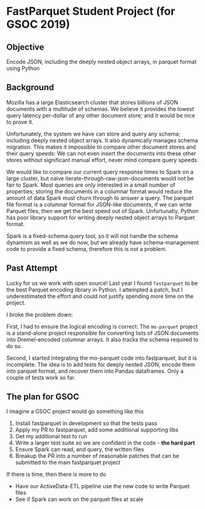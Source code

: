 # FastParquet Student Project (for GSOC 2019)

## Objective

Encode JSON, including the deeply nested object arrays, in parquet format using Python


## Background

Mozilla has a large Elasticsearch cluster that stores billions of JSON documents with a multitude of schemas. We believe it provides the lowest query latency per-dollar of any other document store; and it would be nice to prove it.

Unfortunately, the system we have can store and query any schema; including deeply nested object arrays. It also dynamically manages schema migration. This makes it impossible to compare other document stores and their query speeds: We can not even insert the documents into these other stores without significant manual effort, never mind compare query speeds.   

We would like to compare our current query response times to Spark on a large cluster, but naive iterate-through-raw-json-documents would not be fair to Spark. Most queries are only interested in a small number of properties; storing the documents in a columnar format would reduce the amount of data Spark must churn through to answer a query. The parquet file format is a columnar format for JSON-like documents, if we can write Parquet files, then we get the best speed out of Spark. Unfortunatly, Python has poor library support for writing deeply nested object arrays to Parquet format.  

Spark is a fixed-schema query tool, so it will not handle the schema dynamism as well as we do now, but we already have schema-management code to provide a fixed schema, therefore this is not a problem.


## Past Attempt

Lucky for us we work with open source! Last year I found `fastparquet` to be the best Parquet encoding library in Python. I attempted a patch, but I underestimated the effort and could not justify spending more time on the project. 

I broke the problem down: 

First, I had to ensure the logical encoding is correct: The `mo-parquet` project is a stand-alone project responsible for converting lists of JSON documents into Dremel-encoded columnar arrays. It also tracks the schema required to do so.

Second, I started integrating the mo-parquet code into fastparquet, but it is incomplete. The idea is to add tests for deeply nested JSON, encode them into parquet format, and recover them into Pandas dataframes. Only a couple of tests work so far.

## The plan for GSOC

I imagine a GSOC project would go something like this 

1. Install fastparquet in development so that the tests pass
2. Apply my PR to fastparquet, add some additional supporting libs
3. Get my additional test to run
3. Write a  larger test suite so we are confident in the code - **the hard part**
4. Ensure Spark can read, and query, the written files
5. Breakup the PR into a number of reasonable patches that can be submitted to the main fastparquet project

If there is time, then there is more to do

* Have our ActiveData-ETL pipeline use the new code to write Parquet files
* See if Spark can work on the parquet files at scale
